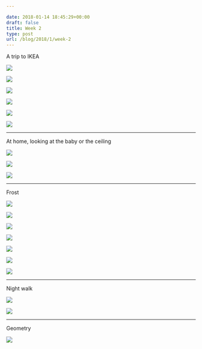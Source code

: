 ```yaml
---

date: 2018-01-14 18:45:29+00:00
draft: false
title: Week 2
type: post
url: /blog/2018/1/week-2
---
```


A trip to IKEA



  
![](/images/2018-01-14-20181week-2/20180109-DSCF6761.jpg)

  

  
![](/images/2018-01-14-20181week-2/20180109-DSCF6753.jpg)

  

  
![](/images/2018-01-14-20181week-2/20180109-DSCF6757.jpg)

  

  
![](/images/2018-01-14-20181week-2/20180109-DSCF6764.jpg)

  

  
![](/images/2018-01-14-20181week-2/20180109-DSCF6778.jpg)

  

  
![](/images/2018-01-14-20181week-2/20180109-DSCF6784.jpg)

  



* * *

At home, looking at the baby or the ceiling



  
![](/images/2018-01-14-20181week-2/20180110-DSCF6788.jpg)

  

  
![](/images/2018-01-14-20181week-2/IMG_3709.jpg)

  

  
![](/images/2018-01-14-20181week-2/IMG_3720.jpg)

  



* * *

Frost



  
![](/images/2018-01-14-20181week-2/IMG_3692.jpg)

  

  
![](/images/2018-01-14-20181week-2/IMG_3693.jpg)

  

  
![](/images/2018-01-14-20181week-2/IMG_3695.jpg)

  

  
![](/images/2018-01-14-20181week-2/20180110-DSCF6793.jpg)

  

  
![](/images/2018-01-14-20181week-2/20180110-DSCF6799.jpg)

  

  
![](/images/2018-01-14-20181week-2/20180110-DSCF6801.jpg)

  

  
![](/images/2018-01-14-20181week-2/IMG_3698.jpg)

  



* * *

Night walk



  
![](/images/2018-01-14-20181week-2/20180110-DSCF6805.jpg)

  

  
![](/images/2018-01-14-20181week-2/20180110-DSCF6806.jpg)

  



* * *

Geometry



  
![](/images/2018-01-14-20181week-2/20180113-DSCF6813.jpg)

  


